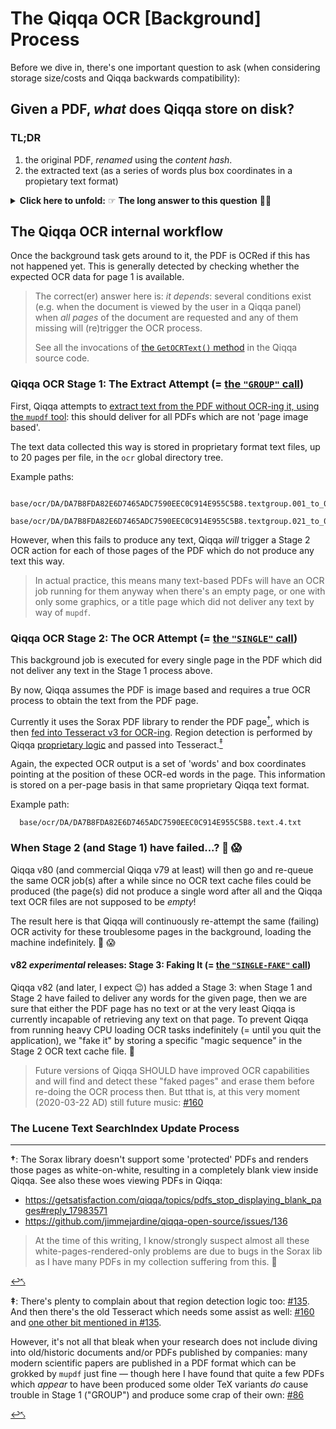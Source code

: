 # The Qiqqa OCR \[Background\] Process

Before we dive in, there's one important question to ask (when considering storage size/costs and Qiqqa backwards compatibility):


## Given a PDF, *what* does Qiqqa store on disk?

### TL;DR

1. the original PDF, *renamed* using the *content hash*.
2. the extracted text (as a series of words plus box coordinates in a propietary text format)

<details>
  <summary>
    <b>Click here to unfold:</b> ☞ <b>The long answer to this question</b> 🙉🎉
  </summary>
  
<!-- ### The long answer to that question -->

> #### Does it depend on where the PDF is coming form?
>
> It does not matter *how* Qiqqa obtained the incoming PDF document, be it by "watch folder" directory scanning, website sniffer download, drag&drop or other means to import: all incoming PDFs are processed the same way.
>
> Some **metadata** bits may be different: a source URL may be saved on Sniffer download or alike, but that's about it.

- The incoming **original PDF** is copied to the Qiqqa Library **document store**, which is located in the `<LibraryID>/documents/` directory tree.

  The PDF **content** is hashed (using a [SHA1 derivative](https://github.com/jimmejardine/qiqqa-open-source/blob/0b015c923e965ba61e3f6b51218ca509fcd6cabb/Utilities/Files/StreamFingerprint.cs#L14)) to produce a unique identifier for this particular PDF **content**. That hash is used throughout Qiqqa for indexing *and* is to *name* the cached version of the incoming PDF, using a simple yet effective distribution scheme to help NTFS/filesystem performance for large libraries: the first character of the hash is also used as a *subdirectory* name. 
  
  Example path for a PDF file stored in the `Guest` Qiqqa Library:

  ```
    base/Guest/documents/D/DA7B8FDA82E6D7465ADC7590EEC0C914E955C5B8.pdf
  ```

- The **extracted text** is saved in a Qiqqa-global store at `base/ocr/` using a similar filesystem performance scheme as for the PDF  file itself.

  
  Example paths for the OCR output cached for the same PDF file as shown above:

  ```
    base/ocr/DA/DA7B8FDA82E6D7465ADC7590EEC0C914E955C5B8.pagecount.0.txt
    base/ocr/DA/DA7B8FDA82E6D7465ADC7590EEC0C914E955C5B8.text.4.txt
    base/ocr/DA/DA7B8FDA82E6D7465ADC7590EEC0C914E955C5B8.textgroup.001_to_020.txt
    base/ocr/DA/DA7B8FDA82E6D7465ADC7590EEC0C914E955C5B8.textgroup.021_to_040.txt
  ```
  
  > Note that in this example, we apparently had a PDF which had its page 4 OCRed using `tesseract` (a.k.a. the **SINGLE** process), while the other 20+ pages got extracted using `mupdf` (a.k.a. the **GROUP** process): apparently the given PDF was a text-based PDF which *possibly* an empty page or a full-page graphic without embedded text on page 4.
  >
  > See the process description below for more info.
  
  The **TEXT DATA** stored in these 'ocr' files uses a custom text format, where each word is listed on a separate line and accompanied by a set of coordinates describing the rectangle of its location within the page.
  
  Example OCR text file snippet:
  
  ```
    # Generated by: QiqqaOCR.
    # Version: 3
    # List source: PDFText
    # System culture: en-US
    @PAGE: 1

    0.62114,0.04798,0.11382,0.01641:USOO695.2431B1

    0.12683,0.08586,0.02602,0.02904:(12)

    0.15935,0.08586,0.08455,0.02904:United

    0.25366,0.08586,0.07480,0.02904:States

    0.33984,0.08586,0.07967,0.02904:Patent

    0.52683,0.08586,0.02602,0.02904:(10)

    0.55935,0.08586,0.05528,0.02904:Patent

    0.62114,0.08586,0.03415,0.02904:No.:

    0.69593,0.08586,0.03089,0.02904:US

    0.73333,0.08586,0.09106,0.02904:6,952,431

    0.83252,0.08586,0.02602,0.02904:B1

    0.15772,0.10732,0.04553,0.02399:Dally

    0.20813,0.10732,0.01626,0.02399:et

    0.22927,0.10732,0.02276,0.02399:al.

    0.52683,0.10732,0.02602,0.02399:(45)

    0.55935,0.10732,0.03902,0.02399:Date

    0.60325,0.10732,0.02114,0.02399:of

    0.62764,0.10732,0.05854,0.02399:Patent:

    0.75772,0.10732,0.03740,0.02399:Oct.

    0.79837,0.10732,0.01626,0.02399:4,

    0.81789,0.10732,0.03902,0.02399:2005

    0.12683,0.14899,0.02602,0.01641:(54)

    0.16585,0.14899,0.05528,0.01641:CLOCK

    0.22439,0.14899,0.10569,0.01641:MULTIPLYING

    0.33333,0.14899,0.11707,0.01641:DELAY-LOCKED

    0.53821,0.14899,0.05366,0.01641:6,037,812

    0.59675,0.14899,0.01138,0.01641:A

    0.63577,0.14899,0.03740,0.01641:3/2000

    0.68293,0.14899,0.03902,0.01641:Gaudet

    0.72683,0.14899,0.08455,0.01641:.......................

    0.81463,0.14899,0.04390,0.01641:327/116

    0.16748,0.16035,0.04228,0.01641:LOOP

    0.21301,0.16035,0.03089,0.01641:FOR

    0.24878,0.16035,0.03902,0.01641:DATA

    0.29106,0.16035,0.14146,0.01641:COMMUNICATIONS

    0.53821,0.16035,0.05366,0.01641:6,043,717

    0.59675,0.16035,0.01138,0.01641:A

    0.63577,0.16035,0.03740,0.01641:3/2000

    0.68293,0.16035,0.02764,0.01641:Kurd

    0.71545,0.16035,0.09919,0.01641:...........................

    0.82114,0.16035,0.01463,0.01641:33
  ```
  
  As you can already see, a 'word' here is not always in accordance of the human purview of the meaning of 'word', e.g. the 'word' `...........................` at the end of the snippet there.
  
  Qiqqa [applies a few filters to this data](https://github.com/jimmejardine/qiqqa-open-source/blob/1ef3403788d2b2d5efcc08dc244a60d1694f5453/Qiqqa/DocumentLibrary/DocumentLibraryIndex/LibraryIndex.cs#L629-L638) before it is injected into the `Lucene` search index database.

</details>


## The Qiqqa OCR internal workflow

Once the background task gets around to it, the PDF is OCRed if this has not happened yet. 
This is generally detected by checking whether the expected OCR data for page 1 is available.
  
> The correct(er) answer here is: *it depends*: several conditions exist (e.g. when the document is viewed by the user in a Qiqqa panel) when *all pages* of the document are requested and any of them missing will (re)trigger the OCR process.
>
> See all the invocations of [the `GetOCRText()` method](https://github.com/jimmejardine/qiqqa-open-source/blob/1ef3403788d2b2d5efcc08dc244a60d1694f5453/Qiqqa/Documents/PDF/PDFRendering/PDFRenderer.cs#L98) in the Qiqqa source code.


### Qiqqa OCR Stage 1: The Extract Attempt (= [the `"GROUP"` call](https://github.com/jimmejardine/qiqqa-open-source/blob/a50888e836224e1d293457c8cd9a59cfef403bf7/Qiqqa/Documents/PDF/PDFRendering/PDFTextExtractor.cs#L652))

First, Qiqqa attempts to [extract text from the PDF without OCR-ing it, using the `mupdf` tool](https://github.com/jimmejardine/qiqqa-open-source/blob/1ef3403788d2b2d5efcc08dc244a60d1694f5453/QiqqaOCR/TextExtractEngine.cs#L178): this should deliver for all PDFs which are not 'page image based'.

The text data collected this way is stored in proprietary format text files, up to  20 pages per file, in the `ocr` global directory tree.

Example paths:

```
  base/ocr/DA/DA7B8FDA82E6D7465ADC7590EEC0C914E955C5B8.textgroup.001_to_020.txt
  base/ocr/DA/DA7B8FDA82E6D7465ADC7590EEC0C914E955C5B8.textgroup.021_to_040.txt
```
  
However, when this fails to produce any text, Qiqqa *will* trigger a Stage 2 OCR action for each of those pages of the PDF which do not produce any text this way.

> In actual practice, this means many text-based PDFs will have an OCR job running for them anyway when there's an empty page, or one with only some graphics, or a title page which did not deliver any text by way of `mupdf`.


### Qiqqa OCR Stage 2: The OCR Attempt (= [the `"SINGLE"` call](https://github.com/jimmejardine/qiqqa-open-source/blob/a50888e836224e1d293457c8cd9a59cfef403bf7/Qiqqa/Documents/PDF/PDFRendering/PDFTextExtractor.cs#L711))

This background job is executed for every single page in the PDF which  did not deliver any text in the Stage 1 process above.

By now, Qiqqa assumes the PDF is image based and requires a true OCR process to obtain the text from the PDF page. 

Currently it uses the Sorax PDF library to render the PDF page[<sup id="Stage2OCR">†</sup>](#SoraxWoes), which is then [fed into Tesseract v3 for OCR-ing](https://github.com/jimmejardine/qiqqa-open-source/blob/1ef3403788d2b2d5efcc08dc244a60d1694f5453/QiqqaOCR/OCREngine.cs#L230). Region detection is performed by Qiqqa [proprietary logic](https://github.com/jimmejardine/qiqqa-open-source/blob/1ef3403788d2b2d5efcc08dc244a60d1694f5453/QiqqaOCR/OCREngine.cs#L251) and passed into Tesseract.[<sup id="Stage2OCR2">‡</sup>](#TesseractWoes) 

Again, the expected OCR output is a set of 'words' and box coordinates pointing at the position of these OCR-ed words in the page. This information is stored on a per-page basis in that same  proprietary Qiqqa text format.

Example path:

```
  base/ocr/DA/DA7B8FDA82E6D7465ADC7590EEC0C914E955C5B8.text.4.txt
```


### When Stage 2 (and Stage 1) have failed...? 🥶 😱

Qiqqa v80 (and commercial Qiqqa v79 at least) will then go and re-queue the same OCR job(s) after a while since no OCR text cache files could be produced (the page(s) did not produce a single word after all and the Qiqqa text OCR files are not supposed to be *empty*!

The result here is that Qiqqa will continuously re-attempt the same (failing) OCR activity for these troublesome pages in the background, loading the machine indefinitely. 🥶 😱


#### v82 *experimental* releases: Stage 3: Faking It (= [the `"SINGLE-FAKE"` call](https://github.com/GerHobbelt/qiqqa-open-source/blob/bc80c1c07b0beda99e99021029c875bde36e2bd1/Qiqqa/Documents/PDF/PDFRendering/PDFTextExtractor.cs#L793))

Qiqqa v82 (and later, I expect 😉) has added a Stage 3: when Stage 1 and Stage 2 have failed to deliver any words for the given page, then we are sure that either the PDF page has no text or at the very least Qiqqa is currently incapable of retrieving any text on that page. To prevent Qiqqa from running heavy CPU loading OCR tasks indefinitely (= until you quit the application), we "fake it" by storing a specific "magic sequence" in the Stage 2 OCR text cache file. 🤷

> Future versions of Qiqqa SHOULD have improved OCR capabilities and will find and detect these "faked pages" and erase them before re-doing the OCR process then. But tthat is, at this very moment (2020-03-22 AD) still future music: [#160](https://github.com/jimmejardine/qiqqa-open-source/issues/160)






### The Lucene Text SearchIndex Update Process



---

<b id="SoraxWoes">†</b>: The Sorax library doesn't support some 'protected' PDFs and renders those pages as white-on-white, resulting in a completely blank view inside Qiqqa. See also these woes viewing PDFs in Qiqqa:

- https://getsatisfaction.com/qiqqa/topics/pdfs_stop_displaying_blank_pages#reply_17983571
- https://github.com/jimmejardine/qiqqa-open-source/issues/136

> At the time of this writing, I know/strongly suspect almost all these white-pages-rendered-only problems are due to bugs in the  Sorax lib as  I have many PDFs in my collection suffering from this. 🤬

[↩⤣](#Stage2OCR)

<b id="TesseractWoes">‡</b>: There's plenty to complain about that region detection logic too: [#135](https://github.com/jimmejardine/qiqqa-open-source/issues/135). And then there's the old Tesseract which needs some assist as well: [#160](https://github.com/jimmejardine/qiqqa-open-source/issues/160) and [one other bit mentioned in #135](https://github.com/jimmejardine/qiqqa-open-source/issues/135#issuecomment-569827317).

However, it's not all that bleak when your research does not include diving into old/historic documents and/or PDFs published by companies: many modern scientific papers are published in a PDF format which can be grokked by `mupdf` just fine — though here I have found that quite a few PDFs which *appear* to have been produced some older TeX variants *do* cause trouble in Stage 1 ("GROUP") and produce some crap of their own: [#86](https://github.com/jimmejardine/qiqqa-open-source/issues/86)

[↩⤣](#Stage2OCR2)

